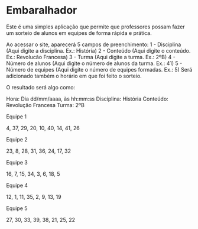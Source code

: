 # **Embaralhador**

Este é uma simples aplicação que permite que professores possam fazer um sorteio de alunos em equipes de forma rápida e prática.

Ao acessar o site, aparecerá 5 campos de preenchimento:
1 - Disciplina (Aqui digite a disciplina. Ex.: História)
2 - Conteúdo (Aqui digite o conteúdo. Ex.: Revolucão Francesa)
3 - Turma (Aqui digite a turma. Ex.: 2ºB)
4 - Número de alunos (Aqui digite o número de alunos da turma. Ex.: 41)
5 - Número de equipes (Aqui digite o número de equipes formadas. Ex.: 5)
Será adicionado também o horário em que foi feito o sorteio.

O resultado será algo como:

Hora: Dia dd/mm/aaaa, às hh:mm:ss
Disciplina: História
Conteúdo: Revolução Francesa
Turma: 2ºB

Equipe 1

4, 37, 29, 20, 10, 40, 14, 41, 26

Equipe 2

23, 8, 28, 31, 36, 24, 17, 32

Equipe 3

16, 7, 15, 34, 3, 6, 18, 5

Equipe 4

12, 1, 11, 35, 2, 9, 13, 19

Equipe 5

27, 30, 33, 39, 38, 21, 25, 22
